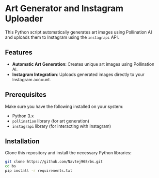 # Art Generator and Instagram Uploader

This Python script automatically generates art images using Pollination AI and uploads them to Instagram using the `instagrapi` API.

## Features

- **Automatic Art Generation**: Creates unique art images using Pollination AI.
- **Instagram Integration**: Uploads generated images directly to your Instagram account.

## Prerequisites

Make sure you have the following installed on your system:

- Python 3.x
- `pollination` library (for art generation)
- `instagrapi` library (for interacting with Instagram)

## Installation

Clone this repository and install the necessary Python libraries:

```bash
git clone https://github.com/Navtej968/bs.git
cd bs
pip install -r requirements.txt

